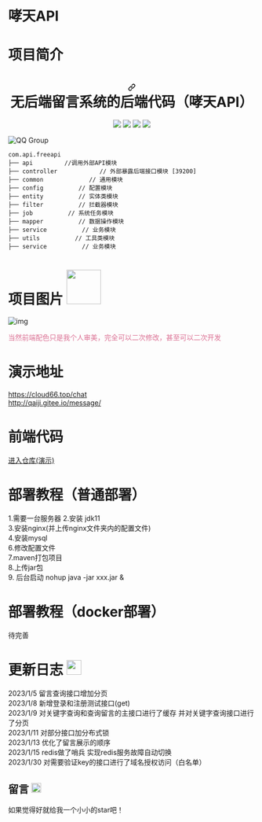 # 哮天API


# 项目简介
<h1 align="center" dir="auto"><a id="user-content-vctgo-platform-哮天犬API" class="anchor" aria-hidden="true" href="#vctgo-platform-哮天Api"><svg class="octicon octicon-link" viewBox="0 0 16 16" version="1.1" width="16" height="16" aria-hidden="true"><path fill-rule="evenodd" d="M7.775 3.275a.75.75 0 001.06 1.06l1.25-1.25a2 2 0 112.83 2.83l-2.5 2.5a2 2 0 01-2.83 0 .75.75 0 00-1.06 1.06 3.5 3.5 0 004.95 0l2.5-2.5a3.5 3.5 0 00-4.95-4.95l-1.25 1.25zm-4.69 9.64a2 2 0 010-2.83l2.5-2.5a2 2 0 012.83 0 .75.75 0 001.06-1.06 3.5 3.5 0 00-4.95 0l-2.5 2.5a3.5 3.5 0 004.95 4.95l1.25-1.25a.75.75 0 00-1.06-1.06l-1.25 1.25a2 2 0 01-2.83 0z"></path></svg></a>无后端留言系统的后端代码（哮天API）
</h1>
<p align="center" dir="auto">
<a target="_blank" rel="noopener noreferrer nofollow" href="https://camo.githubusercontent.com/15774e0f76266ef771f89b66139e3292f63202a8769e8740bb5db98005d5f648/68747470733a2f2f696d672e736869656c64732e696f2f62616467652f706c6174666f726d2d694f532d6666363962342e737667"><img src="https://camo.githubusercontent.com/15774e0f76266ef771f89b66139e3292f63202a8769e8740bb5db98005d5f648/68747470733a2f2f696d672e736869656c64732e696f2f62616467652f706c6174666f726d2d694f532d6666363962342e737667" data-canonical-src="https://img.shields.io/badge/platform-Linux-ff69b4.svg" style="max-width: 100%;"></a>
<a target="_blank" rel="noopener noreferrer nofollow" href="https://camo.githubusercontent.com/86b843cb8b8fe6258630bde4e25fcac376edf778d16af5d94b9e904b43141d3c/68747470733a2f2f696d672e736869656c64732e696f2f62616467652f6c616e67756167652d707974686f6e2d79656c6c6f77677265656e2e737667"><img src="https://camo.githubusercontent.com/86b843cb8b8fe6258630bde4e25fcac376edf778d16af5d94b9e904b43141d3c/68747470733a2f2f696d672e736869656c64732e696f2f62616467652f6c616e67756167652d707974686f6e2d79656c6c6f77677265656e2e737667" data-canonical-src="https://img.shields.io/badge/language-java-yellowgreen.svg" style="max-width: 100%;"></a>
<a target="_blank" rel="noopener noreferrer nofollow" href="https://camo.githubusercontent.com/8bc4017a2f8c506dc6c1793d2c93353b4dbdcdb49315f79873c7e581dc9e4c2e/68747470733a2f2f696d672e736869656c64732e696f2f62616467652f6c616e67756167652d7368656c6c2d677265656e2e737667"><img src="https://camo.githubusercontent.com/8bc4017a2f8c506dc6c1793d2c93353b4dbdcdb49315f79873c7e581dc9e4c2e/68747470733a2f2f696d672e736869656c64732e696f2f62616467652f6c616e67756167652d7368656c6c2d677265656e2e737667" data-canonical-src="https://img.shields.io/badge/language-shell-green.svg" style="max-width: 100%;"></a>
<a target="_blank" rel="noopener noreferrer nofollow" href="https://camo.githubusercontent.com/1f2b9cf8d7dc89db8cc4136b773051f4612409e02194737cd31ac78003fcfc94/68747470733a2f2f696d672e736869656c64732e696f2f62616467652f6c616e67756167652d4a6176615363726970742d79656c6c6f772e737667"><img src="https://camo.githubusercontent.com/1f2b9cf8d7dc89db8cc4136b773051f4612409e02194737cd31ac78003fcfc94/68747470733a2f2f696d672e736869656c64732e696f2f62616467652f6c616e67756167652d4a6176615363726970742d79656c6c6f772e737667" data-canonical-src="https://img.shields.io/badge/language-JavaScript-yellow.svg" style="max-width: 100%;"></a>
</p>
<img src="https://camo.githubusercontent.com/4b91f7f293758121e4a0402a1638570feffac65e7578e2ba80c9915644b47723/68747470733a2f2f696d672e736869656c64732e696f2f62616467652f51512d323530363835363636342d6f72616e67652e7376673f7374796c653d666c61742d737175617265" alt="QQ Group" data-canonical-src="https://img.shields.io/badge/QQ-2726225713-orange.svg?style=flat-square" style="max-width: 100%;">


<pre class="notranslate"><code>com.api.freeapi     
├── api         //调用外部API模块
├── controller            // 外部暴露后端接口模块 [39200]
├── common             // 通用模块
├── config          // 配置模块
├── entity          // 实体类模块
├── filter          // 拦截器模块
├── job          // 系统任务模块
├── mapper          // 数据操作模块
├── service          // 业务模块
├── utils          // 工具类模块
├── service          // 业务模块
</code></pre>

# 项目图片 <img width="70px" src="https://s1.ax1x.com/2023/02/03/pSsPWWT.png">
![img](https://s1.ax1x.com/2023/02/03/pSsPcoq.png "演示")




<p style="color: palevioletred">当然前端配色只是我个人审美，完全可以二次修改，甚至可以二次开发<p>

# 演示地址
https://cloud66.top/chat \
http://qaiji.gitee.io/message/

# 前端代码
<a href="https://gitee.com/qAiJi/message">进入仓库(演示)</a>

# 部署教程（普通部署）
1.需要一台服务器
2.安装 jdk11 \
3.安装nginx(并上传nginx文件夹内的配置文件) \
4.安装mysql \
6.修改配置文件 \
7.maven打包项目 \
8.上传jar包 \
9. 后台启动 nohup java -jar xxx.jar &
# 部署教程（docker部署）
待完善

# 更新日志 <img width="30px"  src="https://github.githubassets.com/images/icons/emoji/unicode/1f4dd.png">
2023/1/5 留言查询接口增加分页 \
2023/1/8 新增登录和注册测试接口(get) \
2023/1/9 对关键字查询和查询留言的主接口进行了缓存 并对关键字查询接口进行了分页 \
2023/1/11 对部分接口加分布式锁 \
2023/1/13 优化了留言展示的顺序 \
2023/1/15 redis做了哨兵 实现redis服务故障自动切换 \
2023/1/30 对需要验证key的接口进行了域名授权访问（白名单）

## 留言 <img width='20px' src="https://github.githubassets.com/images/icons/emoji/unicode/1f618.png">
如果觉得好就给我一个小小的star吧！

